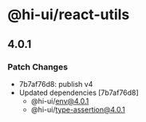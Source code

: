 # @hi-ui/react-utils

## 4.0.1

### Patch Changes

- 7b7af76d8: publish v4
- Updated dependencies [7b7af76d8]
  - @hi-ui/env@4.0.1
  - @hi-ui/type-assertion@4.0.1

